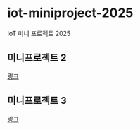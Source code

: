 # iot-miniproject-2025
IoT 미니 프로젝트 2025

## 미니프로젝트 2
[링크](./miniproject2/README.md)

## 미니프로젝트 3
[링크](./miniproject3/README.md)